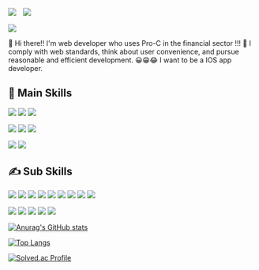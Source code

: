 <!-- <a href="https://velog.io/@lee-hees"><img src="https://img.shields.io/badge/Velog-20C997?style=flat&logo=Velog&logoColor=white"/></a> -->
<a href="https://www.instagram.com/ichangyeol96/"><img src="https://img.shields.io/badge/Instagram-E4405F?style=flat&logo=Instagram&logoColor=white"/></a>
<a href="https://changyeol96.io/" target="_blank">
    <img 
        src="http://img.shields.io/badge/-Portfolio-4fd0c6?style=flat&logo=github&link=https://gmltmd1997.github.io/"
        style="height : auto; margin-left : 10px; margin-right : 10px;"/>
</a>

<img src="https://capsule-render.vercel.app/api?type=slice&color=gradient&width=100%&height=200&section=header&text=HeeSeung Lee, App Developer&fontAlignY=55&fontSize=40&animation=fadeIn&fontColor=fff"/>

👋 Hi there!! I'm web developer who uses Pro-C in the financial sector !!! 🚀 I comply with web standards, think about user convenience, and pursue reasonable and efficient development. 😀😁😂 I want to be a IOS app developer.

## 👊 Main Skills
<img src="https://img.shields.io/badge/iOS-000000?style=flat&logo=Apple&logoColor=white"/> <img src="https://img.shields.io/badge/Swift-F05138?style=flat&logo=Swift&logoColor=white"/> <img src="https://img.shields.io/badge/Android-3DDC84?style=flat&logo=Android&logoColor=white"/>

<img src="https://img.shields.io/badge/Xcode-147EFB?style=flat&logo=Xcode&logoColor=white"/> <img src="https://img.shields.io/badge/AndroidStudio-3DDC84?style=flat&logo=AndroidStudio&logoColor=white"/> <img src="https://img.shields.io/badge/Firebase-FFCA28?style=flat&logo=Firebase&logoColor=white"/> 

<img src="https://img.shields.io/badge/App Store-0D96F6?style=flat&logo=App Store&logoColor=white"/> <img src="https://img.shields.io/badge/Google Play-414141?style=flat&logo=Google Play&logoColor=white"/>

## ✍ Sub Skills
<img src="https://img.shields.io/badge/C-000?style=flat&logo=C&logoColor="/> <img src="https://img.shields.io/badge/Java-000?style=flat&logo=Java&logoColor="/> <img src="https://img.shields.io/badge/Python-000?style=flat&logo=Python&logoColor="/> <img src="https://img.shields.io/badge/Javascript-000?style=flat&logo=Javascript&logoColor="/> <img src="https://img.shields.io/badge/Sencha-000?style=flat&logo=Sencha&logoColor="/> <img src="https://img.shields.io/badge/Spring-000?style=flat&logo=Spring&logoColor="/> <img src="https://img.shields.io/badge/PHP-000?style=flat&logo=PHP&logoColor="/> <img src="https://img.shields.io/badge/Html5-000?style=flat&logo=Html5&logoColor="/> <img src="https://img.shields.io/badge/CSS3-000?style=flat&logo=CSS3&logoColor="/>

<img src="https://img.shields.io/badge/Eclipse-000?style=flat&logo=Eclipse&logoColor="/> <img src="https://img.shields.io/badge/Intellij IDEA-000?style=flat&logo=Intellij IDEA&logoColor="/> <img src="https://img.shields.io/badge/Oracle-000?style=flat&logo=Oracle&logoColor="/> <img src="https://img.shields.io/badge/Mysql-000?style=flat&logo=Mysql&logoColor="/> <img src="https://img.shields.io/badge/MSSQL-000?style=flat&logo=MSSQL&logoColor="/>

[![Anurag's GitHub stats](https://github-readme-stats.vercel.app/api?username=ChangYeol96)](https://github.com/ChangYeol96)

[![Top Langs](https://github-readme-stats.vercel.app/api/top-langs/?username=ChangYeol96)](https://github.com/ChangYeol96)

[![Solved.ac Profile](http://mazassumnida.wtf/api/generate_badge?boj=wlwhs043)](https://solved.ac/wlwhs043)

<!--
**ChangYeol96/changyeol** is a ✨ _special_ ✨ repository because its `README.md` (this file) appears on your GitHub profile.

Here are some ideas to get you started:

- 🔭 I’m currently working on ...
- 🌱 I’m currently learning ...
- 👯 I’m looking to collaborate on ...
- 🤔 I’m looking for help with ...
- 💬 Ask me about ...
- 📫 How to reach me: ...
- 😄 Pronouns: ...
- ⚡ Fun fact: ...
-->
